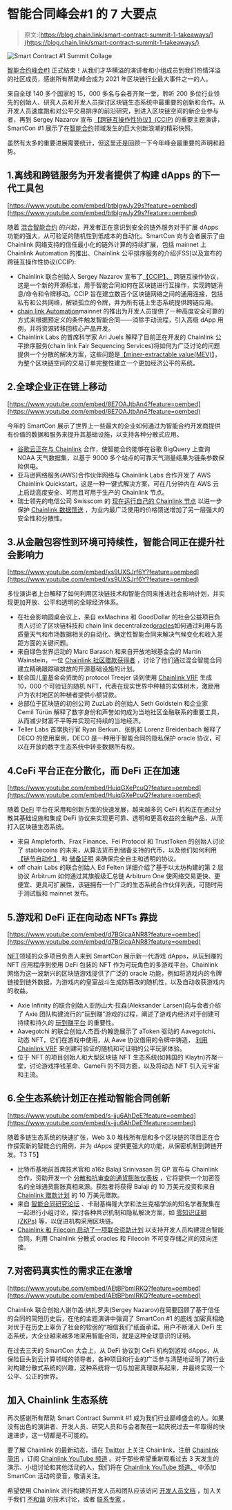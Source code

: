 # 智能合同峰会#1 的 7 大要点

> 原文:[https://blog.chain.link/smart-contract-summit-1-takeaways/](https://blog.chain.link/smart-contract-summit-1-takeaways/)

![Smart Contract #1 Summit Collage](../Images/af43debf716c1784c33e884ed62f2dde.png)

[智能合约峰会#1](http://smartcontractsummit.io) 正式结束！从我们才华横溢的演讲者和小组成员到我们热情洋溢的社区成员，感谢所有帮助峰会成为 2021 年区块链行业最大事件之一的人。

来自全球 140 多个国家的 15，000 多名与会者齐聚一堂，聆听 200 多位行业领先的创始人、研究人员和开发人员探讨区块链生态系统中最重要的创新和合作。从开发人员速度跑和对公平交易排序的前沿研究，到进入区块链空间的新企业参与者，再到 Sergey Nazarov 宣布 [【跨链互操作性协议】(CCIP)](https://blog.chain.link/introducing-the-cross-chain-interoperability-protocol-ccip/) 的重要主题演讲，SmartCon #1 展示了在[智能合约](https://chain.link/education/smart-contracts)领域发生的巨大创新浪潮的精彩快照。

虽然有太多的重要进展需要统计，但这里还是回顾一下今年峰会最重要的声明和趋势。

## 1.离线和跨链服务为开发者提供了构建 dApps 的下一代工具包

[https://www.youtube.com/embed/btbIgwJy29s?feature=oembed](https://www.youtube.com/embed/btbIgwJy29s?feature=oembed)

 随着 [混合智能合约](https://blog.chain.link/hybrid-smart-contracts-explained/) 的兴起，开发者正在意识到安全的链外服务对于扩展 dApps 功能的强大，从可验证的随机性到低成本的自动化。SmartCon 向与会者展示了由 Chainlink 网络支持的信任最小化的链外计算的持续扩展，包括 mainnet 上 Chainlink Automation 的推出、Chainlink 公平排序服务的介绍(FSS)以及宣布的跨链互操作性协议(CCIP):

*   Chainlink 联合创始人 Sergey Nazarov 宣布了[【CCIP】、](https://blog.chain.link/introducing-the-cross-chain-interoperability-protocol-ccip/) 跨链互操作协议，这是一个新的开源标准，用于智能合同如何在区块链进行互操作，实现跨链消息/命令和令牌移动。CCIP 旨在建立数百个区块链网络之间的通用连接，包括私有和公共网络，解锁孤立的令牌，并为所有链上生态系统提供跨链应用。
*   [chain link Automation](https://blog.chain.link/chainlink-automation-is-now-live-on-mainnet/)mainnet 的推出为开发人员提供了一种高度安全可靠的方式来根据预定义的条件触发智能合同——消除手动流程，引入高级 dApp 用例，并将资源转移回核心产品开发。
*   Chainlink Labs 的首席科学家 Ari Juels 解释了目前正在开发的 Chainlink 公平排序服务(chain link Fair Sequencing Services)将如何为广泛讨论的问题提供一个分散的解决方案，这些问题是[【miner-extractable value(MEV)](https://blog.chain.link/what-is-miner-extractable-value-mev/)】，为整个区块链空间的交易订单完整性建立一个更加经济公平的系统。

## 2.全球企业正在链上移动

[https://www.youtube.com/embed/8E7OAJtbAn4?feature=oembed](https://www.youtube.com/embed/8E7OAJtbAn4?feature=oembed)

今年的 SmartCon 展示了世界上一些最大的企业如何通过为智能合约开发商提供有价值的数据和服务来提升其基础设施，以支持各种分散式应用。

*   [谷歌云正在与 Chainlink](https://medium.com/google-cloud/hedging-against-bad-weather-with-cloud-datasets-and-blockchain-oracles-7ba3e0150304) 合作，使智能合约能够在谷歌 BigQuery 上查询 NOAA 天气数据集，以基于 9000 多个站点的可靠天气测量结果为链条参数保险供电。
*   亚马逊网络服务(AWS)合作伙伴网络与 Chainlink Labs 合作开发了 AWS Chainlink Quickstart，这是一种一键式解决方案，可在几分钟内在 AWS 云上启动高度安全、可用且可用于生产的 Chainlink 节点。
*   瑞士领先的电信公司 Swisscom 的 [现在运行自己的 Chainlink 节点](https://www.swisscom.ch/en/magazine/new-technologies/swisscom-to-become-part-of-the-worlds-largest-oracle-network/) 以进一步保护 [Chainlink 数据馈送](https://data.chain.link/) ，为业内最广泛使用的价格馈送增加了另一层强大的安全性和分散性。

## 3.从金融包容性到环境可持续性，智能合同正在提升社会影响力

[https://www.youtube.com/embed/xs9UXSJrf6Y?feature=oembed](https://www.youtube.com/embed/xs9UXSJrf6Y?feature=oembed)

多位演讲者上台解释了如何利用区块链技术和智能合同来推进社会影响计划，并实现更加开放、公平和透明的全球经济体系。

*   在社会影响圆桌会议上，来自 exMachina 和 GoodDollar 的社会公益项目负责人讨论了区块链科技和 chain link decentralized[oracles](https://chain.link/education/blockchain-oracles)如何通过利用与高质量天气和市场数据相关的自动化、确定性智能合同来解决气候变化和收入差距方面的关键问题。
*   来自绿色世界运动的 Marc Barasch 和来自开放地球基金会的 Martin Wainstein，一位 [Chainlink 社区赠款获得者](https://blog.chain.link/open-earth-receives-grant-for-c02-oracle/) ，讨论了他们通过混合智能合同建立精确跟踪碳排放的开源基础设施的计划。
*   联合国儿童基金会资助的 protocol Treejer 谈到使用 [Chainlink VRF](https://chain.link/solutions/chainlink-vrf) 生成 10，000 个可验证的随机 NFT，代表在现实世界中种植的实体树木，激励用户为农村地区的种植者提供小额贷款。
*   总部位于区块链的初创公司 ZuzLab 的创始人 Seth Goldstein 和企业家 Cemil Türün 解释了数字身份和声誉如何成为当地社区金融联系的重要工具，从而减少财富不平等并实现可持续的当地经济。
*   Teller Labs 首席执行官 Ryan Berkun、张帆和 Lorenz Breidenbach 解释了 DECO 的使用案例，DECO 是一种用于智能合同的隐私保护 oracle 协议，可以在开放的数字生态系统中转变数据所有权。

## 4.CeFi 平台正在分散化，而 DeFi 正在加速

[https://www.youtube.com/embed/HuiqGXePcuQ?feature=oembed](https://www.youtube.com/embed/HuiqGXePcuQ?feature=oembed)

 随着 [DeFi](https://chain.link/education/defi) 平台在采用和创新方面的快速发展，越来越多的 CeFi 机构正在通过分散其基础设施和集成 DeFi 协议来实现更可靠、透明和更高收益的金融产品，从而打入区块链生态系统。

*   来自 Ampleforth、Frax Finance、Fei Protocol 和 TrustToken 的创始人讨论了 stablecoins 的未来，从算法货币到储备支持的代币，以及他们如何利用 [【链节自动化】](https://chain.link/automation) 和 [储备证明](https://chain.link/solutions/proof-of-reserve) 来确保完全自主和透明的协议。
*   off chain Labs 的联合创始人 Ed Felten 详细介绍了基于以太坊构建的第 2 层协议 Arbitrum 如何通过其旗舰级汇总链 Arbitrum One 使网络交易更快、更便宜、更具可扩展性，该链拥有一个广泛的生态系统合作伙伴列表，可随时用于测试版和 mainnet 发布。

## 5.游戏和 DeFi 正在向动态 NFTs 靠拢

[https://www.youtube.com/embed/d7BGlcaANR8?feature=oembed](https://www.youtube.com/embed/d7BGlcaANR8?feature=oembed)

 [NFT](https://chain.link/education/nfts)领域的众多项目负责人来到 SmartCon 展示新一代游戏 dApps，从玩到赚的 NFT 应用程序到使用 DeFi 包装的 NFT 作为可玩角色的多游戏平台。Chainlink 网络为这一波新兴的区块链游戏提供了广泛的 oracle 功能，例如将游戏内的令牌链接到链外数据，为游戏内的皇室战斗生成防篡改的随机性，以及自动收获游戏内的收益。

*   Axie Infinity 的联合创始人亚历山大·拉森(Aleksander Larsen)向与会者介绍了 Axie 团队构建流行的“玩到赚”游戏的过程，阐述了游戏内经济对于创建可持续和持久的 [玩到赚平台](https://blog.chain.link/what-is-play-to-earn/) 的重要性。
*   Aavegotchi 的联合创始人杰西·约翰逊展示了 aToken 驱动的 Aavegotchi、[](https://blog.chain.link/create-dynamic-nfts-using-chainlink-oracles/)动态 NFT，它们在游戏中使用，从 Aave 协议借用的令牌中铸造， [利用 Chainlink VRF](https://chain.link/case-studies/aavegotchi) 来创建可验证的随机和可证明的公平玩家体验。
*   位于 NFT 的项目创始人和大型区块链 NFT 生态系统(如韩国的 Klaytn)齐聚一堂，讨论游戏挣钱革命、GameFi 的不同方面，以及将动态 NFT 引入元宇宙和主流。

## 6.全生态系统计划正在推动智能合同创新

[https://www.youtube.com/embed/s-jju6AhDeE?feature=oembed](https://www.youtube.com/embed/s-jju6AhDeE?feature=oembed)

 随着多链生态系统的快速扩张，Web 3.0 堆栈所有层和多个区块链的项目正在合作探索新的智能合约用例，并为 dApps 提供更强大的功能，从保密机制到跨链开发。T3
T5】

*   比特币基地前首席技术官和 a16z Balaji Srinivasan 的 GP 宣布与 Chainlink 合作，资助开发一个 [分散和抗审查的通货膨胀仪表板](https://1729.com/inflation) ，它将提供一个加密签名的全球通货膨胀真相来源。获胜者将获得 Balaji 的 10 万美元投资和来自 [Chainlink 赠款计划](https://chain.link/community/grants) 的 10 万美元赠款。
*   来自 [智能合同研究论坛](https://www.smartcontractresearch.org/) 、卡耐基梅隆大学和法兰克福学派的知名学者聚集在一起进行小组讨论，探讨各种共识机制和隐私解决方案，如 [零知识证明(ZKPs)](https://blog.chain.link/what-is-a-zero-knowledge-proof-zkp/) 等，以促进机构采用区块链。
*   [Chainlink 和 Filecoin 启动了一项联合资助计划](https://blog.chain.link/announcing-the-chainlink-and-filecoin-joint-grant-program/) 以支持开发人员构建混合智能合同，利用 Chainlink 分散式 oracles 和 Filecoin 不可变存储之间的双向连接。

## 7.对密码真实性的需求正在激增

[https://www.youtube.com/embed/AEtBPbmIRKQ?feature=oembed](https://www.youtube.com/embed/AEtBPbmIRKQ?feature=oembed)

Chainlink 联合创始人谢尔盖·纳扎罗夫(Sergey Nazarov)在简要回顾了基于信任的合同的简短历史后，在他的主题演讲中强调了 SmartCon #1 的底线:加密真相绝对优于在历史上辜负了社会的软弱的“相信我们”纸面承诺。用户不断涌入 DeFi 生态系统，大企业越来越多地采用智能合同，就是这种全球意识的证明。

在过去三天的 SmartCon 大会上，从 DeFi 协议到 CeFi 机构到游戏 dApps，从保险巨头到云计算领域的领导者，各种项目和行业的广泛参与清楚地证明了跨行业对构建分散式系统的兴趣，这种系统将一切与加密真理联系起来，并最终实现一个公平、公正的世界。

## **加入 Chainlink 生态系统**

再次感谢所有帮助 Smart Contract Summit #1 成为我们行业巅峰盛会的人。如果没有出色的演讲者、开发人员、研究人员和与会者聚在一起庆祝过去一年取得的快速进步，这一切都是不可能的。

要了解 Chainlink 的最新动态，请在 [Twitter](https://twitter.com/chainlink?ref_src=twsrc%5Egoogle%7Ctwcamp%5Eserp%7Ctwgr%5Eauthor) 上关注 Chainlink，注册 [Chainlink 简讯](https://chn.lk/newsletter) ，订阅 [Chainlink YouTube 频道](https://www.youtube.com/channel/UCnjkrlqaWEBSnKZQ71gdyFA) 。对于那些希望重新观看过去 3 天发生的演示、小组讨论和其他活动的人，我们将在 [Chainlink YouTube 频道、](https://www.youtube.com/channel/UCnjkrlqaWEBSnKZQ71gdyFA) 中添加 SmartCon 活动的录音，敬请关注。

希望使用 Chainlink 进行构建的开发人员和团队应该访问 [开发人员文档](https://docs.chain.link) ，加入关于我们 [不和谐](https://discord.com/invite/aSK4zew) 的技术讨论，或者 [联系专家](https://chainlinkcommunity.typeform.com/to/OYQO67EF?page=blog) 。